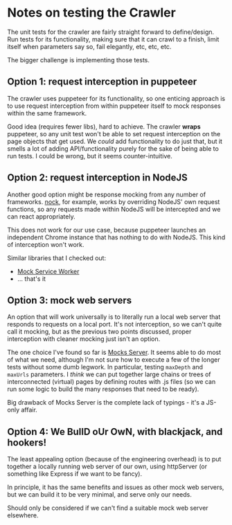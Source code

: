 # Notes on testing the Crawler

The unit tests for the crawler are fairly straight forward to define/design.
Run tests for its functionality, making sure that it can crawl to a finish,
limit itself when parameters say so, fail elegantly, etc, etc, etc.

The bigger challenge is implementing those tests.

## Option 1: request interception in puppeteer

The crawler uses puppeteer for
its functionality, so one enticing approach is to use request interception from
within puppeteer itself to mock responses within the same framework.

Good idea (requires fewer libs), hard to achieve. The crawler **wraps**
puppeteer, so any unit test won't be able to set request interception on the
page objects that get used. We *could* add functionality to do just that, but
it smells a lot of adding API/functionality purely for the sake of being able
to run tests. I could be wrong, but it seems counter-intuitive.

## Option 2: request interception in NodeJS

Another good option might be response mocking from any number of frameworks.
[nock](https://github.com/nock/nock), for example, works by overriding NodeJS'
own request functions, so any requests made within NodeJS will be intercepted
and we can react appropriately.

This does not work for our use case, because puppeteer launches an independent
Chrome instance that has nothing to do with NodeJS. This kind of interception
won't work.

Similar libraries that I checked out:
- [Mock Service Worker](https://github.com/mswjs/msw)
- ... that's it

## Option 3: mock web servers

An option that will work universally is to literally run a local web server that
responds to requests on a local port. It's not interception, so we can't quite
call it mocking, but as the previous two points discussed, proper interception
with cleaner mocking just isn't an option.

The one choice I've found so far is [Mocks Server](https://www.mocks-server.org).
It seems able to do most of what we need, although I'm not sure how to execute
a few of the longer tests without some dumb legwork. In particular, testing
`maxDepth` and `maxUrls` parameters. I *think* we can put together large chains
or trees of interconnected (virtual) pages by defining routes with .js files
(so we can run some logic to build the many responses that need to be ready).

Big drawback of Mocks Server is the complete lack of typings - it's a JS-only
affair.

## Option 4: We BuIlD oUr OwN, with blackjack, and hookers!

The least appealing option (because of the engineering overhead) is to put
together a locally running web server of our own, using httpServer (or
something like Express if we want to be fancy).

In principle, it has the same benefits and issues as other mock web servers,
but we can build it to be very minimal, and serve only our needs.

Should only be considered if we can't find a suitable mock web server elsewhere.